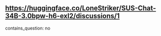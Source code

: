 ## https://huggingface.co/LoneStriker/SUS-Chat-34B-3.0bpw-h6-exl2/discussions/1

contains_question: no